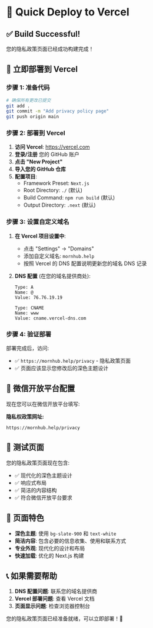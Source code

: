 # 🚀 Quick Deploy to Vercel

## ✅ **Build Successful!**

您的隐私政策页面已经成功构建完成！

## 🎯 **立即部署到 Vercel**

### **步骤 1: 准备代码**
```bash
# 确保所有更改已提交
git add .
git commit -m "Add privacy policy page"
git push origin main
```

### **步骤 2: 部署到 Vercel**

1. **访问 Vercel**: https://vercel.com
2. **登录/注册** 您的 GitHub 账户
3. **点击 "New Project"**
4. **导入您的 GitHub 仓库**
5. **配置项目**:
   - Framework Preset: `Next.js`
   - Root Directory: `./` (默认)
   - Build Command: `npm run build` (默认)
   - Output Directory: `.next` (默认)

### **步骤 3: 设置自定义域名**

1. **在 Vercel 项目设置中**:
   - 点击 "Settings" → "Domains"
   - 添加自定义域名: `mornhub.help`
   - 按照 Vercel 的 DNS 配置说明更新您的域名 DNS 记录

2. **DNS 配置** (在您的域名提供商处):
   ```
   Type: A
   Name: @
   Value: 76.76.19.19
   
   Type: CNAME
   Name: www
   Value: cname.vercel-dns.com
   ```

### **步骤 4: 验证部署**

部署完成后，访问:
- ✅ `https://mornhub.help/privacy` - 隐私政策页面
- ✅ 页面应该显示您修改后的深色主题设计

## 🔗 **微信开放平台配置**

现在您可以在微信开放平台填写:

**隐私权政策网址:**
```
https://mornhub.help/privacy
```

## 📱 **测试页面**

您的隐私政策页面现在包含:
- ✅ 现代化的深色主题设计
- ✅ 响应式布局
- ✅ 简洁的内容结构
- ✅ 符合微信开放平台要求

## 🎨 **页面特色**

- **深色主题**: 使用 `bg-slate-900` 和 `text-white`
- **简洁内容**: 包含必要的信息收集、使用和联系方式
- **专业外观**: 现代化的设计和布局
- **快速加载**: 优化的 Next.js 构建

## 📞 **如果需要帮助**

1. **DNS 配置问题**: 联系您的域名提供商
2. **Vercel 部署问题**: 查看 Vercel 文档
3. **页面显示问题**: 检查浏览器控制台

您的隐私政策页面已经准备就绪，可以立即部署！🎉 